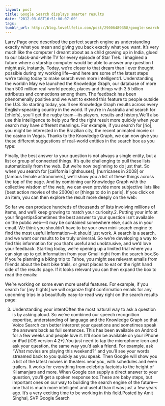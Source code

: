 ```yaml
---
layout: post
title: Google Search displays smarter results
date: '2012-08-08T16:51:00-07:00'
tags: 
tumblr_url: http://blog.lovellfelix.com/post/29006489358/google-search-displays-smarter-results
---
```



Larry Page once described the perfect search engine as understanding exactly what you mean and giving you back exactly what you want. It’s very much like the computer I dreamt about as a child growing up in India, glued to our black-and-white TV for every episode of Star Trek. I imagined a future where a starship computer would be able to answer any question I might ask, instantly. Today, we’re closer to that dream than I ever thought possible during my working life—and here are some of the latest steps we’re taking today to make search even more intelligent:1. Understanding the worldIn May we launched the Knowledge Graph, our database of more than 500 million real-world people, places and things with 3.5 billion attributes and connections among them. The feedback has been phenomenally positive and we want to extend this feature to people outside the U.S. So starting today, you’ll see Knowledge Graph results across every English-speaking country in the world. If you’re in Australia and search for [chiefs], you’ll get the rugby team—its players, results and history.We’ll also use this intelligence to help you find the right result more quickly when your search may have different meanings. For example, if you search for [rio], you might be interested in the Brazilian city, the recent animated movie or the casino in Vegas. Thanks to the Knowledge Graph, we can now give you these different suggestions of real-world entities in the search box as you type:

Finally, the best answer to your question is not always a single entity, but a list or group of connected things. It’s quite challenging to pull these lists automatically from the web. But we’re now beginning to do just that. So when you search for [california lighthouses], [hurricanes in 2008] or [famous female astronomers], we’ll show you a list of these things across the top of the page. And by combining our Knowledge Graph with the collective wisdom of the web, we can even provide more subjective lists like [best action movies of the 2000s] or [things to do in paris]. If you click on an item, you can then explore the result more deeply on the web:

So far we can produce hundreds of thousands of lists involving millions of items, and we’ll keep growing to match your curiosity.2. Putting your info at your fingertipsSometimes the best answer to your question isn’t available on the public web—it may be contained somewhere else, such as in your email. We think you shouldn’t have to be your own mini-search engine to find the most useful information—it should just work. A search is a search, and we want our results to be truly universal. So we’re developing a way to find this information for you that’s useful and unobtrusive, and we’d love your feedback. Starting today, we’re opening up a limited trial where you can sign up to get information from your Gmail right from the search box.So if you’re planning a biking trip to Tahoe, you might see relevant emails from friends about the best bike trails, or great places to eat on the right hand side of the results page. If it looks relevant you can then expand the box to read the emails:

We’re working on some even more useful features. For example, if you search for [my flights] we will organize flight confirmation emails for any upcoming trips in a beautifully easy-to-read way right on the search results page:

3. Understanding your intentOften the most natural way to ask a question is by asking aloud. So we’ve combined our speech recognition expertise, understanding of language and the Knowledge Graph so that Voice Search can better interpret your questions and sometimes speak the answers back as full sentences. This has been available on Android for a few weeks and people love it. It’ll soon be available on your iPhone or iPad (iOS version 4.2+).You just need to tap the microphone icon and ask your question, the same way you’d ask a friend. For example, ask “What movies are playing this weekend?” and you’ll see your words streamed back to you quickly as you speak. Then Google will show you a list of the latest movies in theaters near you, with schedules and even trailers. It works for everything from celebrity factoids to the height of Kilamanjaro and more. When Google can supply a direct answer to your question, you’ll get a spoken response too.These are baby steps, but important ones on our way to building the search engine of the future—one that is much more intelligent and useful than it was just a few years ago. It’s a very exciting time to be working in this field.Posted by Amit Singhal, SVP Google Search
